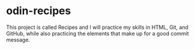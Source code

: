 # odin-recipes

This project is called Recipes and I will practice my skills in HTML, Git, and GitHub, while also practicing the elements that make up for a good commit message.
